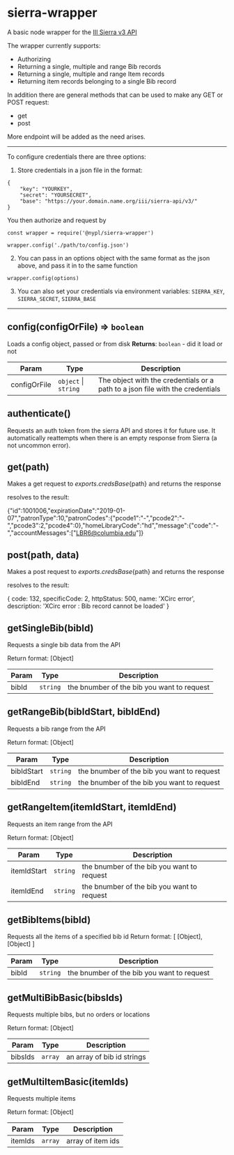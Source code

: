 # sierra-wrapper

A basic node wrapper for the [III Sierra v3 API](https://sandbox.iii.com/docs/Content/titlePage.htm)

The wrapper currently supports:

- Authorizing
- Returning a single, multiple and range Bib records
- Returning a single, multiple and range Item records
- Returning item records belonging to a single Bib record

In addition there are general methods that can be used to make any GET or POST
request:

- get
- post

More endpoint will be added as the need arises.

---

To configure credentials there are three options:

1. Store credentials in a json file in the format:

```
{
	"key": "YOURKEY",
	"secret": "YOURSECRET",
	"base": "https://your.domain.name.org/iii/sierra-api/v3/"
}
```
You then authorize and request by

```
const wrapper = require('@nypl/sierra-wrapper')

wrapper.config('./path/to/config.json')
```

2. You can pass in an options object with the same format as the json above, and pass it in to the same function

```
wrapper.config(options)
```

3. You can also set your credentials via environment variables: `SIERRA_KEY`, `SIERRA_SECRET`, `SIERRA_BASE`

----

## config(configOrFile) ⇒ <code>boolean</code>
Loads a config object, passed or from disk
**Returns**: <code>boolean</code> - did it load or not

| Param | Type | Description |
| --- | --- | --- |
| configOrFile | <code>object</code> &#124; <code>string</code> | The object with the credentials or a path to a json file with the credentials |

## authenticate()
Requests an auth token from the sierra API and stores it for future use. It automatically reattempts when there is an empty response from Sierra (a not uncommon error).


## get(path)
Makes a get request to ${exports.credsBase}${path} and returns the response

resolves to the result:

{"id":1001006,"expirationDate":"2019-01-07","patronType":10,"patronCodes":{"pcode1":"-","pcode2":"-","pcode3":2,"pcode4":0},"homeLibraryCode":"hd","message":{"code":"-","accountMessages":["LBR6@columbia.edu"]}

## post(path, data)
Makes a post request to ${exports.credsBase}${path} and returns the response

resolves to the result:

{ code: 132,
	specificCode: 2,
	httpStatus: 500,
	name: 'XCirc error',
	description: 'XCirc error : Bib record cannot be loaded' }

## getSingleBib(bibId)
Requests a single bib data from the API

Return format:
[Object]

| Param | Type | Description |
| --- | --- | --- |
| bibId | <code>string</code> | the bnumber of the bib you want to request |

## getRangeBib(bibIdStart, bibIdEnd)
Requests a bib range from the API

Return format:
[Object]

| Param | Type | Description |
| --- | --- | --- |
| bibIdStart | <code>string</code> | the bnumber of the bib you want to request |
| bibIdEnd | <code>string</code> | the bnumber of the bib you want to request |

## getRangeItem(itemIdStart, itemIdEnd)
Requests an item range from the API

Return format:
[Object]

| Param | Type | Description |
| --- | --- | --- |
| itemIdStart | <code>string</code> | the bnumber of the bib you want to request |
| itemIdEnd | <code>string</code> | the bnumber of the bib you want to request |

## getBibItems(bibId)
Requests all the items of a specified bib id
Return format:
[ [Object], [Object] ]

| Param | Type | Description |
| --- | --- | --- |
| bibId | <code>string</code> | the bnumber of the bib you want to request |

## getMultiBibBasic(bibsIds)
Requests multiple bibs, but no orders or locations

Return format:
[Object]

| Param | Type | Description |
| --- | --- | --- |
| bibsIds | <code>array</code> | an array of bib id strings |


## getMultiItemBasic(itemIds)
Requests multiple items

Return format:
[Object]

| Param | Type | Description |
| --- | --- | --- |
| itemIds | <code>array</code> | array of item ids |





